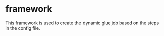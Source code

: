 # framework
This framework is used to create the dynamic glue job based on the steps in the config file.